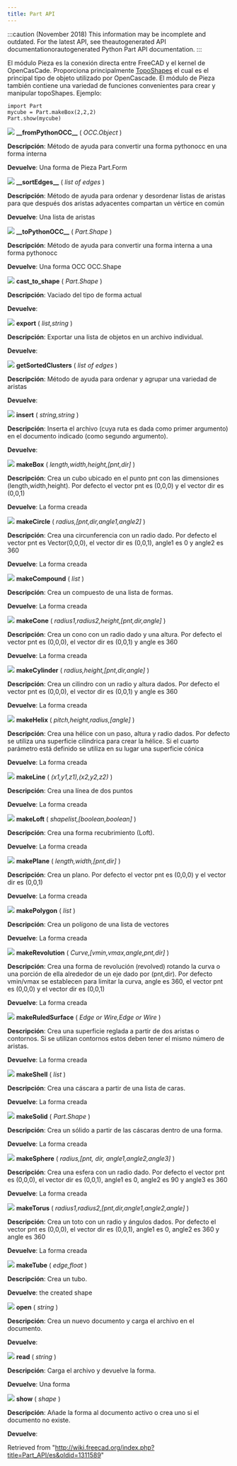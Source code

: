```yaml
---
title: Part API
---
```

:::caution
(November 2018) This information may be incomplete and outdated. For the latest API, see theautogenerated API documentationorautogenerated Python Part API documentation.
:::

El módulo Pieza es la conexión directa entre FreeCAD y el kernel de OpenCasCade. Proporciona principalmente [TopoShapes](/TopoShape_API/es "TopoShape API/es") el cual es el principal tipo de objeto utilizado por OpenCascade. El módulo de Pieza también contiene una variedad de funciones convenientes para crear y manipular topoShapes. Ejemplo:

```
import Part
mycube = Part.makeBox(2,2,2)
Part.show(mycube)

```

![](/images/Method.png) **\_\_fromPythonOCC\_\_** ( *OCC.Object* )

**Descripción**: Método de ayuda para convertir una forma pythonocc en una forma interna

**Devuelve**: Una forma de Pieza Part.Form

![](/images/Method.png) **\_\_sortEdges\_\_** ( *list of edges* )

**Descripción**: Método de ayuda para ordenar y desordenar listas de aristas para que después dos aristas adyacentes compartan un vértice en común

**Devuelve**: Una lista de aristas

![](/images/Method.png) **\_\_toPythonOCC\_\_** ( *Part.Shape* )

**Descripción**: Método de ayuda para convertir una forma interna a una forma pythonocc

**Devuelve**: Una forma OCC OCC.Shape

![](/images/Method.png) **cast\_to\_shape** ( *Part.Shape* )

**Descripción**: Vaciado del tipo de forma actual

**Devuelve**:

![](/images/Method.png) **export** ( *list,string* )

**Descripción**: Exportar una lista de objetos en un archivo individual.

**Devuelve**:

![](/images/Method.png) **getSortedClusters** ( *list of edges* )

**Descripción**: Método de ayuda para ordenar y agrupar una variedad de aristas

**Devuelve**:

![](/images/Method.png) **insert** ( *string,string* )

**Descripción**: Inserta el archivo (cuya ruta es dada como primer argumento) en el documento indicado (como segundo argumento).

**Devuelve**:

![](/images/Method.png) **makeBox** ( *length,width,height,[pnt,dir]* )

**Descripción**: Crea un cubo ubicado en el punto pnt con las dimensiones (length,width,height). Por defecto el vector pnt es (0,0,0) y el vector dir es (0,0,1)

**Devuelve**: La forma creada

![](/images/Method.png) **makeCircle** ( *radius,[pnt,dir,angle1,angle2]* )

**Descripción**: Crea una circunferencia con un radio dado. Por defecto el vector pnt es Vector(0,0,0), el vector dir es (0,0,1), angle1 es 0 y angle2 es 360

**Devuelve**: La forma creada

![](/images/Method.png) **makeCompound** ( *list* )

**Descripción**: Crea un compuesto de una lista de formas.

**Devuelve**: La forma creada

![](/images/Method.png) **makeCone** ( *radius1,radius2,height,[pnt,dir,angle]* )

**Descripción**: Crea un cono con un radio dado y una altura. Por defecto el vector pnt es (0,0,0), el vector dir es (0,0,1) y angle es 360

**Devuelve**: La forma creada

![](/images/Method.png) **makeCylinder** ( *radius,height,[pnt,dir,angle]* )

**Descripción**: Crea un cilindro con un radio y altura dados. Por defecto el vector pnt es (0,0,0), el vector dir es (0,0,1) y angle es 360

**Devuelve**: La forma creada

![](/images/Method.png) **makeHelix** ( *pitch,height,radius,[angle]* )

**Descripción**: Crea una hélice con un paso, altura y radio dados. Por defecto se utiliza una superficie cilindrica para crear la hélice. Si el cuarto parámetro está definido se utiliza en su lugar una superficie cónica

**Devuelve**: La forma creada

![](/images/Method.png) **makeLine** ( *(x1,y1,z1),(x2,y2,z2)* )

**Descripción**: Crea una línea de dos puntos

**Devuelve**: La forma creada

![](/images/Method.png) **makeLoft** (  *shapelist<profiles>,[boolean<solid>,boolean<ruled>]* )

**Descripción**: Crea una forma recubrimiento (Loft).

**Devuelve**: La forma creada

![](/images/Method.png) **makePlane** ( *length,width,[pnt,dir]* )

**Descripción**: Crea un plano. Por defecto el vector pnt es (0,0,0) y el vector dir es (0,0,1)

**Devuelve**: La forma creada

![](/images/Method.png) **makePolygon** ( *list* )

**Descripción**: Crea un polígono de una lista de vectores

**Devuelve**: La forma creada

![](/images/Method.png) **makeRevolution** ( *Curve,[vmin,vmax,angle,pnt,dir]* )

**Descripción**: Crea una forma de revolución (revolved) rotando la curva o una porción de ella alrededor de un eje dado por (pnt,dir). Por defecto vmin/vmax se establecen para limitar la curva, angle es 360, el vector pnt es (0,0,0) y el vector dir es (0,0,1)

**Devuelve**: La forma creada

![](/images/Method.png) **makeRuledSurface** ( *Edge or Wire,Edge or Wire* )

**Descripción**: Crea una superficie reglada a partir de dos aristas o contornos. Si se utilizan contornos estos deben tener el mismo número de aristas.

**Devuelve**: La forma creada

![](/images/Method.png) **makeShell** ( *list* )

**Descripción**: Crea una cáscara a partir de una lista de caras.

**Devuelve**: La forma creada

![](/images/Method.png) **makeSolid** ( *Part.Shape* )

**Descripción**: Crea un sólido a partir de las cáscaras dentro de una forma.

**Devuelve**: La forma creada

![](/images/Method.png) **makeSphere** ( *radius,[pnt, dir, angle1,angle2,angle3]* )

**Descripción**: Crea una esfera con un radio dado. Por defecto el vector pnt es (0,0,0), el vector dir es (0,0,1), angle1 es 0, angle2 es 90 y angle3 es 360

**Devuelve**: La forma creada

![](/images/Method.png) **makeTorus** ( *radius1,radius2,[pnt,dir,angle1,angle2,angle]* )

**Descripción**: Crea un toto con un radio y ángulos dados. Por defecto el vector pnt es (0,0,0), el vector dir es (0,0,1), angle1 es 0, angle2 es 360 y angle es 360

**Devuelve**: La forma creada

![](/images/Method.png) **makeTube** ( *edge,float* )

**Descripción**: Crea un tubo.

**Devuelve**: the created shape

![](/images/Method.png) **open** ( *string* )

**Descripción**: Crea un nuevo documento y carga el archivo en el documento.

**Devuelve**:

![](/images/Method.png) **read** ( *string* )

**Descripción**: Carga el archivo y devuelve la forma.

**Devuelve**: Una forma

![](/images/Method.png) **show** ( *shape* )

**Descripción**: Añade la forma al documento activo o crea uno si el documento no existe.

**Devuelve**:

Retrieved from "<http://wiki.freecad.org/index.php?title=Part_API/es&oldid=1311589>"